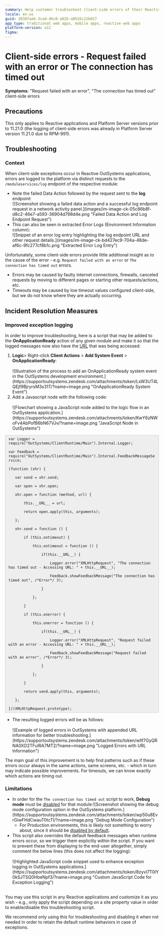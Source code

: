 ```yaml
---
summary: Help customer troubleshoot client-side errors of their Reactive applications
locale: en-us
guid: 3638faeb-3cad-4bc0-a82b-a0526c22b027
app_type: traditional web apps, mobile apps, reactive web apps
platform-version: o11
figma:
---
```


# Client-side errors - Request failed with an error or The connection has timed out 

<p><strong>Symptoms</strong>: "Request failed with an error", "The connection has timed out" client-side errors</p>

<h2>Precautions</h2>

<p>This only applies to Reactive applications and Platform Server versions prior to 11.21.0 (the logging of client-side errors was already in Platform Server version 11.21.0 due to RPM-991).</p>

<h2>Troubleshooting</h2>

<h3><strong>Context</strong></h3>

<p>When client-side exceptions occur in Reactive OutSystems applications, errors are logged to the platform via distinct requests to the <code>/moduleservices/log</code> endpoint of the respective module:</p>

<ul>
	<li>Note the failed Data Action followed by the request sent to the <strong>log</strong> endpoint:<br/>
	![Screenshot showing a failed data action and a successful log endpoint request in a network activity panel.](images/im-image-ck-05c86b8f-d8c2-46e7-a593-36904d798d4e.png "Failed Data Action and Log Endpoint Request")<br/>
	 </li>
	<li>This can also be seen in extracted Error Logs (Environment Information column):<br/>
	![Snippet of an error log entry highlighting the log endpoint URL and other request details.](images/im-image-ck-bd427ec9-704a-48de-af6c-9fc277cf8b1c.png "Extracted Error Log Entry")</li>
</ul>

<p>Unfortunately, some client-side errors provide little additional insight as to the cause of the error - e.g. <code>Request failed with an error</code> or <code>The connection has timed out</code> errors.</p>

<ul>
	<li>Errors may be caused by faulty internet connections, firewalls, canceled requests by moving to different pages or starting other requests/actions, etc.</li>
	<li>Timeouts may be caused by low timeout values configured client-side, but we do not know where they are actually occurring.</li>
</ul>

<h2>Incident Resolution Measures</h2>

<h3><strong>Improved exception logging</strong></h3>

<p>In order to improve troubleshooting, here is a script that may be added to the <strong>OnApplicationReady</strong> action of any given module and make it so that the logged messages now also have the <u>URL</u> that was being accessed:</p>

<ol>
	<li><strong>Logic</strong>&gt; Right-click <strong>Client Actions</strong> &gt; <strong>Add System Event</strong> &gt; <strong>OnApplicationReady</strong>:<br/>
	<br/>
	![Illustration of the process to add an OnApplicationReady system event in the OutSystems development environment.](https://supportoutsystems.zendesk.com/attachments/token/LsW3UT4LQEjf9BjryrsM3s31T/?name=image.png "OnApplicationReady System Event")<br/>
	 </li>
	<li>Add a Javascript node with the following code:<br/>
	<br/>
	![Flowchart showing a JavaScript node added to the logic flow in an OutSystems application.](https://supportoutsystems.zendesk.com/attachments/token/KwY6zNWoFv4AbPofB6bN67VJv/?name=image.png "JavaScript Node in OutSystems")</li>
</ol>

<div style="background:#eeeeee; border:1px solid #cccccc; padding:5px 10px"><code>var Logger = require("OutSystems/ClientRuntime/Main").Internal.Logger;<br/>
var Feedback = require("OutSystems/ClientRuntime/Main").Internal.FeedbackMessageService;<br/>
(function (xhr) {<br/>
   var send = xhr.send; <br/>
   var open = xhr.open; <br/>
   xhr.open = function (method, url) { <br/>
       this.__URL__ = url; <br/>
       return open.apply(this, arguments); <br/>
   }; <br/>
   xhr.send = function () { <br/>
       if (this.ontimeout) { <br/>
           this.ontimeout = function () { <br/>
               if(this.__URL__) { <br/>
                   Logger.error("XMLHttpRequest", "The connection has timed out - Accessing URL: " + this.__URL__); <br/>
                   Feedback.showFeedbackMessage("The connection has timed out", /*Error*/ 3); <br/>
               } <br/>
           }; <br/>
       } <br/>
       if (this.onerror) { <br/>
           this.onerror = function () { <br/>
               if(this.__URL__) { <br/>
                   Logger.error("XMLHttpRequest", "Request failed with an error - Accessing URL: " + this.__URL__); <br/>
                   Feedback.showFeedbackMessage("Request failed with an error", /*Error*/ 3); <br/>
               } <br/>
           }; <br/>
       } <br/>
       return send.apply(this, arguments); <br/>
   }; <br/>
})(XMLHttpRequest.prototype);</code></div>

<ul>
	<li>The resulting logged errors will be as follows:<br/>
	<br/>
	![Example of logged errors in OutSystems with appended URL information for better troubleshooting.](https://supportoutsystems.zendesk.com/attachments/token/wllf7GyQRNA0XD2TFuIRA7MT2/?name=image.png "Logged Errors with URL Information")</li>
</ul>

<p>The main goal of this improvement is to help find patterns such as if these errors occur always in the same actions, same screens, etc. - which in turn may indicate possible improvements. For timeouts, we can know exactly which actions are timing out.<br/>
 </p>

<h3><strong>Limitations</strong></h3>

<ul>
	<li>In order for the <code>The connection has timed out</code> script to work, <strong>Debug mode</strong> must be <u>disabled</u> for that module:![Screenshot showing the debug mode configuration option in the OutSystems platform.](https://supportoutsystems.zendesk.com/attachments/token/wp50u8EvrGiwFHdCwauT0tcTI/?name=image.png "Debug Mode Configuration")
	<ul>
		<li>For Production environments, this is likely not something to worry about, since it should be <u>disabled by default</u>.<br/>
		 </li>
	</ul>
	</li>
	<li>This script also overrides the default feedback messages when runtime errors occur, so we trigger them explicitly within the script. If you want to prevent these from displaying to the end-user altogether, simply comment the below lines (this does not affect the logging):<br/>
	<br/>
	![Highlighted JavaScript code snippet used to enhance exception logging in OutSystems applications.](https://supportoutsystems.zendesk.com/attachments/token/8zyvl7T0lY0kSJTSQ0HbeNpf3/?name=image.png "Custom JavaScript Code for Exception Logging")</li>
</ul>

<p> <br/>
You may use this script in any Reactive applications and customize it as you wish - e.g., only apply the script depending on a site property value in order to enable/disable this troubleshooting script.</p>

<p>We recommend only using this for troubleshooting and disabling it when not needed in order to retain the default runtime behaviors in case of exceptions.</p>
